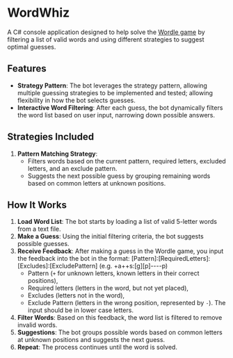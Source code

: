 # WordWhiz

A C# console application designed to help solve the [Wordle game](https://www.nytimes.com/games/wordle/index.html) by filtering a list of valid words and using different strategies to suggest optimal guesses.

## Features

- **Strategy Pattern**: The bot leverages the strategy pattern, allowing multiple guessing strategies to be implemented and tested; allowing flexibility in how the bot selects guesses.
- **Interactive Word Filtering**: After each guess, the bot dynamically filters the word list based on user input, narrowing down possible answers.
  
## Strategies Included

1. **Pattern Matching Strategy**: 
    - Filters words based on the current pattern, required letters, excluded letters, and an exclude pattern.
    - Suggests the next possible guess by grouping remaining words based on common letters at unknown positions.
  
## How It Works

1. **Load Word List**: The bot starts by loading a list of valid 5-letter words from a text file.
2. **Make a Guess**: Using the initial filtering criteria, the bot suggests possible guesses.
3. **Receive Feedback**: After making a guess in the Wordle game, you input the feedback into the bot in the format:
   [Pattern]:[RequiredLetters]:[Excludes]:[ExcludePattern] (e.g. +a++s:[g][p]----p)
   - Pattern (`+` for unknown letters, known letters in their correct positions),
   - Required letters (letters in the word, but not yet placed),
   - Excludes (letters not in the word),
   - Exclude Pattern (letters in the wrong position, represented by `-`).
   The input should be in lower case letters. 
5. **Filter Words**: Based on this feedback, the word list is filtered to remove invalid words.
6. **Suggestions**: The bot groups possible words based on common letters at unknown positions and suggests the next guess.
7. **Repeat**: The process continues until the word is solved.
